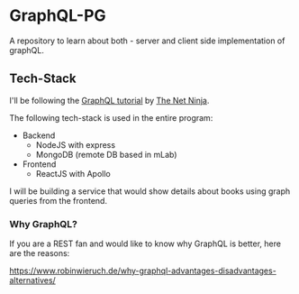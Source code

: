 # GraphQL-PG

A repository to learn about both - server and client side implementation of graphQL.

## Tech-Stack

I'll be following the [GraphQL tutorial](https://www.youtube.com/watch?v=Y0lDGjwRYKw&list=PL4cUxeGkcC9iK6Qhn-QLcXCXPQUov1U7f&index=1) by [The Net Ninja](https://www.youtube.com/channel/UCW5YeuERMmlnqo4oq8vwUpg).

The following tech-stack is used in the entire program:

- Backend
  - NodeJS with express
  - MongoDB (remote DB based in mLab)
- Frontend
  - ReactJS with Apollo

I will be building a service that would show details about books using graph queries from the frontend.

### Why GraphQL?

If you are a REST fan and would like to know why GraphQL is better, here are the reasons: 

https://www.robinwieruch.de/why-graphql-advantages-disadvantages-alternatives/
